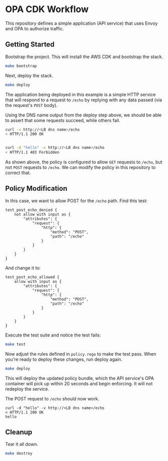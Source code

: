 # OPA CDK Workflow

This repository defines a simple application (API service) that uses Envoy and OPA to authorize traffic.

## Getting Started

Bootstrap the project. This will install the AWS CDK and bootstrap the stack.

```bash
make bootstrap
```

Next, deploy the stack.

```bash
make deploy
```

The application being deployed in this example is a simple HTTP service that will respond to a request to `/echo` by replying with any data passed (via the request's `POST` body).

Using the DNS name output from the deploy step above, we should be able to assert that some requests succeed, while others fail.

```bash
curl -v http://<LB dns name>/echo
< HTTP/1.1 200 OK


curl -d "hello" -v http://<LB dns name>/echo
< HTTP/1.1 403 Forbidden
```

As shown above, the policy is configured to allow `GET` requests to `/echo`, but not `POST` requests to `/echo`. We can modify the policy in this repository to correct that.

## Policy Modification

In this case, we want to allow POST for the `/echo` path. Find this test:

```
test_post_echo_denied {
    not allow with input as {
        "attributes": {
            "request": {
                "http": {
                    "method": "POST",
                    "path": "/echo"
                }
            }
        }
    }
}
```

And change it to:

```
test_post_echo_allowed {
    allow with input as {
        "attributes": {
            "request": {
                "http": {
                    "method": "POST",
                    "path": "/echo"
                }
            }
        }
    }
}
```

Execute the test suite and notice the test fails:

```bash
make test
```

Now adjust the rules defined in `policy.rego` to make the test pass. When you're ready to deploy these changes, run deploy again.

```bash
make deploy
```

This will deploy the updated policy bundle, which the API service's OPA container will pick up within 20 seconds and begin enforcing. It will not redeploy the service.

The POST request to `/echo` should now work.

```
curl -d "hello" -v http://<LB dns name>/echo
< HTTP/1.1 200 OK
hello
```

## Cleanup

Tear it all down.

```bash
make destroy
```